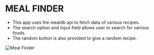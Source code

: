 # MEAL FINDER
- This app uses the mealdb api to fetch data of various recipes. 
- The search option and input field allows user to search for various foods. 
- The random button is also provided to give a random recipe.

![Meal Finder](https://screenbud.com/s/xYIv2hMFfMK)
